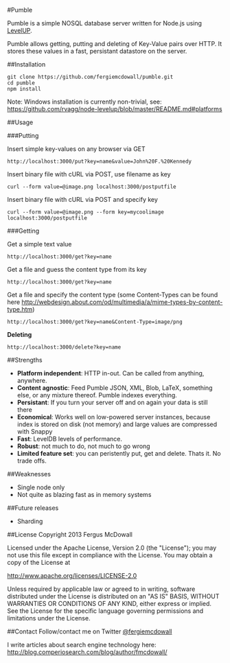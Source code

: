 #Pumble

Pumble is a simple NOSQL database server written for Node.js using [LevelUP](https://github.com/rvagg/node-levelup/).

Pumble allows getting, putting and deleting of Key-Value pairs over HTTP. It stores these values in a fast, persistant datastore on the server.

##Installation

    git clone https://github.com/fergiemcdowall/pumble.git
    cd pumble
    npm install
    
Note: Windows installation is currently non-trivial, see: https://github.com/rvagg/node-levelup/blob/master/README.md#platforms 

##Usage

###Putting

Insert simple key-values on any browser via GET

    http://localhost:3000/put?key=name&value=John%20F.%20Kennedy

Insert binary file with cURL via POST, use filename as key

    curl --form value=@image.png localhost:3000/postputfile
    
Insert binary file with cURL via POST and specify key

    curl --form value=@image.png --form key=mycoolimage localhost:3000/postputfile

###Getting

Get a simple text value

    http://localhost:3000/get?key=name
    
Get a file and guess the content type from its key

    http://localhost:3000/get?key=name
    
Get a file and specify the content type (some Content-Types can be found here http://webdesign.about.com/od/multimedia/a/mime-types-by-content-type.htm)

    http://localhost:3000/get?key=name&Content-Type=image/png

**Deleting**

    http://localhost:3000/delete?key=name
    
##Strengths
*  **Platform independent**: HTTP in-out. Can be called from anything, anywhere.
*  **Content agnostic**: Feed Pumble JSON, XML, Blob, LaTeX, something else, or any mixture thereof. Pumble indexes everything.
*  **Persistant**: If you turn your server off and on again your data is still there
*  **Economical**: Works well on low-powered server instances, because index is stored on disk (not memory) and large values are compressed with Snappy
*  **Fast**: LevelDB levels of performance.
*  **Robust**: not much to do, not much to go wrong
*  **Limited feature set**: you can peristently put, get and delete. Thats it. No trade offs.

##Weaknesses
*  Single node only
*  Not quite as blazing fast as in memory systems

##Future releases
*  Sharding

##License
Copyright 2013 Fergus McDowall

Licensed under the Apache License, Version 2.0 (the "License");
you may not use this file except in compliance with the License.
You may obtain a copy of the License at

http://www.apache.org/licenses/LICENSE-2.0

Unless required by applicable law or agreed to in writing, software
distributed under the License is distributed on an "AS IS" BASIS,
WITHOUT WARRANTIES OR CONDITIONS OF ANY KIND, either express or implied.
See the License for the specific language governing permissions and
limitations under the License.

##Contact
Follow/contact me on Twitter [@fergiemcdowall](https://twitter.com/fergiemcdowall)

I write articles about search engine technology here: http://blog.comperiosearch.com/blog/author/fmcdowall/

